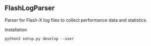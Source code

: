 
## FlashLogParser

Parser for Flash-X log files to collect performance data and statistics

Installation
```
python3 setup.py develop --user
```

